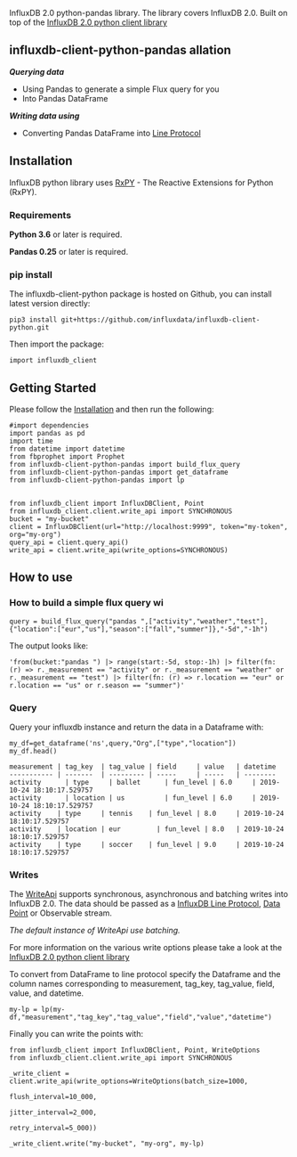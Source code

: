 InfluxDB 2.0 python-pandas library. The library covers InfluxDB 2.0. Built on top of the [InfluxDB 2.0 python client library](..influxdb-client-python)

## influxdb-client-python-pandas allation

***Querying data***

- Using Pandas to generate a simple Flux query for you
- Into Pandas DataFrame 

***Writing data using*** 

- Converting Pandas DataFrame into  [Line Protocol](https://docs.influxdata.com/influxdb/v1.6/write_protocols/line_protocol_tutorial)

## Installation

InfluxDB python library uses [RxPY](https://github.com/ReactiveX/RxPY) - The Reactive Extensions for Python (RxPY).

### Requirements

**Python 3.6** or later is required.

**Pandas 0.25** or later is required.

### pip install

The influxdb-client-python package is hosted on Github, you can install latest version directly:

```
pip3 install git+https://github.com/influxdata/influxdb-client-python.git
```

Then import the package:

```
import influxdb_client
```

## Getting Started

Please follow the [Installation](../influxdb-client-python#installation) and then run the following:

```
#import dependencies 
import pandas as pd
import time
from datetime import datetime
from fbprophet import Prophet
from influxdb-client-python-pandas import build_flux_query
from influxdb-client-python-pandas import get_dataframe
from influxdb-client-python-pandas import lp 


from influxdb_client import InfluxDBClient, Point
from influxdb_client.client.write_api import SYNCHRONOUS
bucket = "my-bucket"
client = InfluxDBClient(url="http://localhost:9999", token="my-token", org="my-org")
query_api = client.query_api()
write_api = client.write_api(write_options=SYNCHRONOUS)

```



## How to use

### How to build a simple flux query wi

```
query = build_flux_query("pandas ",["activity","weather","test"],{"location":["eur","us"],"season":["fall","summer"]},"-5d","-1h")
```

The output looks like: 

```
'from(bucket:"pandas ") |> range(start:-5d, stop:-1h) |> filter(fn: (r) => r._measurement == "activity" or r._measurement == "weather" or r._measurement == "test") |> filter(fn: (r) => r.location == "eur" or r.location == "us" or r.season == "summer")'
```

### Query 

Query your influxdb instance and return the data in a Dataframe with: 

```
my_df=get_dataframe('ns',query,"Org",["type","location"])
my_df.head()
```

```
measurement	| tag_key  | tag_value | field     | value   | datetime
----------- | -------  | --------- | -----     | -----   | --------
activity	  | type     | ballet	   | fun_level | 6.0	 | 2019-10-24 18:10:17.529757
activity	  | location | us	       | fun_level | 6.0	 | 2019-10-24 18:10:17.529757
activity  	| type	   | tennis	   | fun_level | 8.0	 | 2019-10-24 18:10:17.529757
activity  	| location | eur	     | fun_level | 8.0	 | 2019-10-24 18:10:17.529757
activity  	| type	   | soccer	   | fun_level | 9.0	 | 2019-10-24 18:10:17.529757
```

### Writes

The [WriteApi](https://github.com/influxdata/influxdb-client-python/blob/master/influxdb_client/client/write_api.py) supports synchronous, asynchronous and batching writes into InfluxDB 2.0. The data should be passed as a [InfluxDB Line Protocol](https://docs.influxdata.com/influxdb/v1.6/write_protocols/line_protocol_tutorial/), [Data Point](https://github.com/influxdata/influxdb-client-python/blob/master/influxdb_client/client/write/point.py) or Observable stream.

*The default instance of WriteApi use batching.*

For more information on the various write options please take a look at the  [InfluxDB 2.0 python client library](..influxdb-client-python)

To convert from DataFrame to line protocol specify the Dataframe and the column names corresponding to measurement, tag_key, tag_value, field, value, and datetime.  

```
my-lp = lp(my-df,"measurement","tag_key","tag_value","field","value","datetime")
```

Finally you can write the points with: 

```
from influxdb_client import InfluxDBClient, Point, WriteOptions
from influxdb_client.client.write_api import SYNCHRONOUS

_write_client = client.write_api(write_options=WriteOptions(batch_size=1000, 
                                                            flush_interval=10_000,
                                                            jitter_interval=2_000,
                                                            retry_interval=5_000))

_write_client.write("my-bucket", "my-org", my-lp)

```
